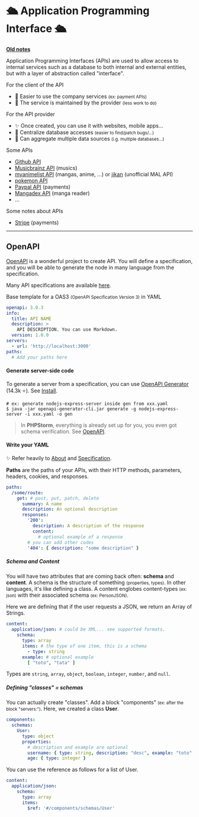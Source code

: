# 🛳️ Application Programming Interface 🛳️

**[Old notes](_old.md)**

<div class="row row-cols-md-2 mt-4"><div>

Application Programming Interfaces (APIs) are used to allow access to internal services such as a database to both internal and external entities, but with a layer of abstraction called "interface".

For the client of the API

* 💐 Easier to use the company services <small>(ex: payment APIs)</small>
* 🍹 The service is maintained by the provider <small>(less work to do)</small>

For the API provider

* ✨ Once created, you can use it with websites, mobile apps...
* 🍹 Centralize database accesses <small>(easier to find/patch bugs/...)</small>
* 💎 Can aggregate multiple data sources <small>(i.g. multiple databases...)</small>
</div><div>

Some APIs

* [Github API](https://docs.github.com/en/rest/guides/getting-started-with-the-rest-api)
* [Musicbrainz API](https://musicbrainz.org/doc/MusicBrainz_API) (musics)
* [myanimelist API](https://myanimelist.net/apiconfig/references/api/v2) (mangas, anime, ...) or [jikan](https://jikan.moe/) (unofficial MAL API)
* [pokemon API](https://pokeapi.co/)
* [Paypal API](https://developer.paypal.com/docs/api/overview/) (payments)
* [Mangadex API](https://api.mangadex.org/docs.html) (manga reader)
* ...

Some notes about APIs

* [Stripe](stripe/index.md) (payments)

</div></div>

<hr class="sep-both">

## OpenAPI

<div class="row row-cols-md-2 mt-4"><div>

[OpenAPI](https://swagger.io/specification/) is a wonderful project to create API. You will define a specification, and you will be able to generate the node in many language from the specification. 

Many API specifications are available [here](https://app.swaggerhub.com/search).

Base template for a OAS3 <small>(OpenAPI Specification Version 3)</small> in YAML

```yaml
openapi: 3.0.3
info:
  title: API NAME
  description: >
    API DESCRIPTION. You can use Markdown.
  version: 1.0.0
servers:
  - url: 'http://localhost:3000'
paths:
  # Add your paths here
```

#### Generate server-side code

To generate a server from a specification, you can use [OpenAPI Generator](https://github.com/OpenAPITools/openapi-generator) (14.3k ⭐). See [Install](https://openapi-generator.tech/docs/installation).

```
# ex: generate nodejs-express-server inside gen from xxx.yaml
$ java -jar openapi-generator-cli.jar generate -g nodejs-express-server -i xxx.yaml -o gen
```

> In **PHPStorm**, everything is already set up for you, you even got schema verification. See [OpenAPI](https://www.jetbrains.com/help/phpstorm/openapi.html).

#### Write your YAML

✨ Refer heavily to [About](https://swagger.io/docs/specification/about/) and [Specification](https://swagger.io/specification/).

**Paths** are the paths of your APIs, with their HTTP methods, parameters, headers, cookies, and responses.

```yaml
paths:
  /some/route:
    get: # post, put, patch, delete
      summary: A name
      description: An optional description
      responses:
        '200':
          description: A description of the response
          content:
            # optional example of a response
        # you can add other codes
        '404': { description: "some description" }
```

</div><div>

##### Schema and Content

You will have two attributes that are coming back often: **schema** and **content**. A schema is the structure of something <small>(properties, types)</small>. In other languages, it's like defining a class. A content englobes content-types <small>(ex: json)</small> with their associated schema <small>(ex: PersonJSON)</small>.

Here we are defining that if the user requests a JSON, we return an Array of Strings.

```yaml
content:
  application/json: # could be XML... see supported formats.
    schema:
      type: array
      items: # the type of one item, this is a schema
        - type: string
      example: # optional example
        [ "toto", "tata" ]
```

Types are `string`, `array`, `object`, `boolean`, `integer`, `number`, and `null`.

##### Defining "classes" = schemas

You can actually create "classes". Add a block "components" <small>(ex: after the block "servers:")</small>. Here, we created a class **User**.

```yaml
components:
  schemas:
    User:
      type: object
      properties:
        # description and example are optional
        username: { type: string, description: "desc", example: "toto" }
        age: { type: integer }
```

You can use the reference as follows for a list of User.

```yaml
content:
  application/json:
    schema:
      type: array
      items:
        $ref: '#/components/schemas/User'
```


</div></div>